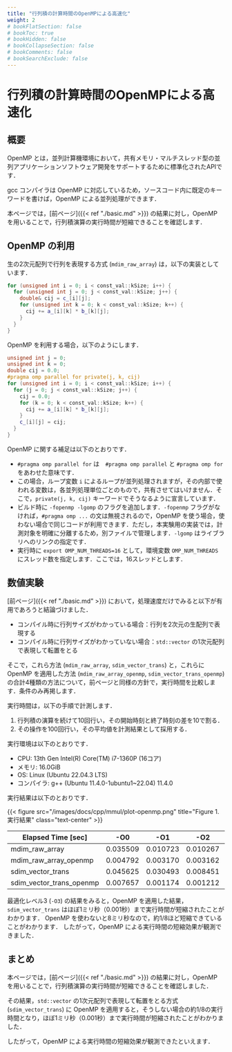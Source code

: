 ```yaml
---
title: "行列積の計算時間のOpenMPによる高速化"
weight: 2
# bookFlatSection: false
# bookToc: true
# bookHidden: false
# bookCollapseSection: false
# bookComments: false
# bookSearchExclude: false
---
```


# 行列積の計算時間のOpenMPによる高速化

## 概要

OpenMP とは，並列計算機環境において，共有メモリ・マルチスレッド型の並列アプリケーションソフトウェア開発をサポートするために標準化されたAPIです．

gcc コンパイラは OpenMP に対応しているため，ソースコード内に既定のキーワードを書けば，OpenMP による並列処理ができます．

本ページでは，[前ページ]({{< ref "./basic.md" >}}) の結果に対し，OpenMP を用いることで，行列積演算の実行時間が短縮できることを確認します．

## OpenMP の利用

生の2次元配列で行列を表現する方式 (`mdim_raw_array`) は，以下の実装としています．

```c++
for (unsigned int i = 0; i < const_val::kSize; i++) {
  for (unsigned int j = 0; j < const_val::kSize; j++) {
    double& cij = c_[i][j];
    for (unsigned int k = 0; k < const_val::kSize; k++) {
      cij += a_[i][k] * b_[k][j];
    }
  }
}
```

OpenMP を利用する場合，以下のようにします．

```c++
unsigned int j = 0;
unsigned int k = 0;
double cij = 0.0;
#pragma omp parallel for private(j, k, cij)
for (unsigned int i = 0; i < const_val::kSize; i++) {
  for (j = 0; j < const_val::kSize; j++) {
    cij = 0.0;
    for (k = 0; k < const_val::kSize; k++) {
      cij += a_[i][k] * b_[k][j];
    }
    c_[i][j] = cij;
  }
}
```

OpenMP に関する補足は以下のとおりです．
* `#pragma omp parallel for` は　`#pragma omp parallel` と `#pragma omp for` をあわせた意味です．
* この場合，ループ変数 `i` によるループが並列処理されますが，その内部で使われる変数は，各並列処理単位ごとのもので，共有させてはいけません．そこで，`private(j, k, cij)` キーワードでそうなるように宣言しています．
* ビルド時に `-fopenmp -lgomp` のフラグを追加します．`-fopenmp` フラグがなければ，`#pragma omp ...` の文は無視されるので，OpenMP を使う場合，使わない場合で同じコードが利用できます．ただし，本実験用の実装では，計測対象を明確に分離するため，別ファイルで管理します．`-lgomp` はライブラリへのリンクの指定です．
* 実行時に `export OMP_NUM_THREADS=16` として，環境変数 `OMP_NUM_THREADS` にスレッド数を指定します．ここでは，16スレッドとします．

## 数値実験

[前ページ]({{< ref "./basic.md" >}}) において，処理速度だけでみると以下が有用であろうと結論づけました．
* コンパイル時に行列サイズがわかっている場合：行列を2次元の生配列で表現する
* コンパイル時に行列サイズがわかっていない場合：`std::vector` の1次元配列で表現して転置をとる

そこで，これら方法 (`mdim_raw_array`, `sdim_vector_trans`) と，これらに OpenMP を適用した方法 (`mdim_raw_array_openmp`, `sdim_vector_trans_openmp`) の合計4種類の方法について，前ページと同様の方針で，実行時間を比較します．条件のみ再掲します．

実行時間は，以下の手順で計測します．
1. 行列積の演算を続けて10回行い，その開始時刻と終了時刻の差を10で割る．
2. その操作を100回行い，その平均値を計測結果として採用する．

実行環境は以下のとおりです．
* CPU: 13th Gen Intel(R) Core(TM) i7-1360P (16コア)
* メモリ: 16.0GiB
* OS: Linux (Ubuntu 22.04.3 LTS)
* コンパイラ: g++ (Ubuntu 11.4.0-1ubuntu1~22.04) 11.4.0

実行結果は以下のとおりです．

{{< figure src="/images/docs/cpp/mmul/plot-openmp.png" title="Figure 1. 実行結果" class="text-center" >}}

|Elapsed Time [sec]      |     -O0|     -O1|     -O2|     -O3|
|------------------------|--------|--------|--------|--------|
|mdim_raw_array          |0.035509|0.010723|0.010267|0.005574|
|mdim_raw_array_openmp   |0.004792|0.003170|0.003162|0.001575|
|sdim_vector_trans       |0.045625|0.030493|0.008451|0.008480|
|sdim_vector_trans_openmp|0.007657|0.001174|0.001212|0.001077|

最適化レベル3 (`-O3`) の結果をみると，OpenMP を適用した結果，`sdim_vector_trans` はほぼ1ミリ秒（0.001秒）まで実行時間が短縮されたことがわかります．
OpenMP を使わないと8ミリ秒なので，約1/8ほど短縮できていることがわかります．
したがって，OpenMP による実行時間の短縮効果が観測できました．

## まとめ

本ページでは，[前ページ]({{< ref "./basic.md" >}}) の結果に対し，OpenMP を用いることで，行列積演算の実行時間が短縮できることを確認しました．

その結果，`std::vector` の1次元配列で表現して転置をとる方式 (`sdim_vector_trans`) に OpenMP を適用すると，そうしない場合の約1/8の実行時間となり，ほぼ1ミリ秒（0.001秒）まで実行時間が短縮されたことがわかりました．

したがって，OpenMP による実行時間の短縮効果が観測できたといえます．
